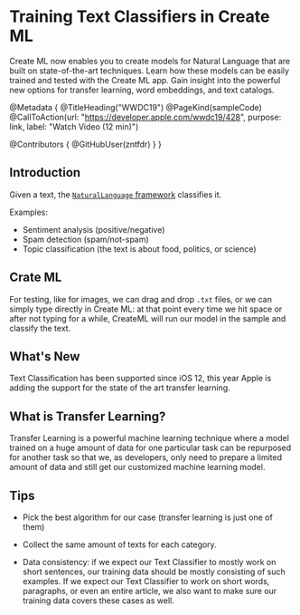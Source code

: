 # Training Text Classifiers in Create ML

Create ML now enables you to create models for Natural Language that are built on state-of-the-art techniques. Learn how these models can be easily trained and tested with the Create ML app. Gain insight into the powerful new options for transfer learning, word embeddings, and text catalogs.

@Metadata {
   @TitleHeading("WWDC19")
   @PageKind(sampleCode)
   @CallToAction(url: "https://developer.apple.com/wwdc19/428", purpose: link, label: "Watch Video (12 min)")

   @Contributors {
      @GitHubUser(zntfdr)
   }
}



## Introduction

Given a text, the [`NaturalLanguage` framework][NLDocs] classifies it.

Examples:

- Sentiment analysis (positive/negative)
- Spam detection (spam/not-spam)
- Topic classification (the text is about food, politics, or science)

## Crate ML

For testing, like for images, we can drag and drop `.txt` files, or we can simply type directly in Create ML: 
at that point every time we hit space or after not typing for a while, CreateML will run our model in the sample and classify the text.

## What's New

Text Classification has been supported since iOS 12, this year Apple is adding the support for the state of the art transfer learning.

## What is Transfer Learning?

Transfer Learning is a powerful machine learning technique where a model trained on a huge amount of data for one particular task can be repurposed for another task so that we, as developers, only need to prepare a limited amount of data and still get our customized machine learning model. 

## Tips

- Pick the best algorithm for our case (transfer learning is just one of them)

- Collect the same amount of texts for each category.
- Data consistency: if we expect our Text Classifier to mostly work on short sentences, our training data should be mostly consisting of such examples. If we expect our Text Classifier to work on short words, paragraphs, or even an entire article, we also want to make sure our training data covers these cases as well.

[NLDocs]: https://developer.apple.com/documentation/naturallanguage